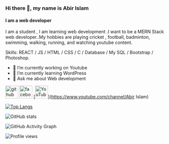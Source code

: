 ### Hi there 👋, my name is Abir Islam
#### I am a web developer

I am a student , I am learning web development .I want to be a MERN Stack web developer..My  hobbies are playing cricket , football, badminton, swimming, walking, running, and watching youtube content.

Skills:  REACT / JS / HTML / CSS / C / Database / My SQL / Bootstrap /  Photoshop.

- 🔭 I’m currently working on Youtube 
- 🌱 I’m currently learning WordPress 
- 💬 Ask me about Web development 


[<img src='https://cdn.jsdelivr.net/npm/simple-icons@3.0.1/icons/github.svg' alt='github' height='40'>](https://github.com/abirislam5959)  [<img src='https://cdn.jsdelivr.net/npm/simple-icons@3.0.1/icons/facebook.svg' alt='facebook' height='40'>](https://www.facebook.com/abirislam)  [<img src='https://cdn.jsdelivr.net/npm/simple-icons@3.0.1/icons/youtube.svg' alt='YouTube' height='40'>](https://www.youtube.com/channel/Abir Islam)  

[![Top Langs](https://github-readme-stats.vercel.app/api/top-langs/?username=abirislam5959)](https://github.com/anuraghazra/github-readme-stats)

![GitHub stats](https://github-readme-stats.vercel.app/api?username=abirislam5959&show_icons=true&count_private=true)  

![GitHub Activity Graph](https://activity-graph.herokuapp.com/graph?username=abirislam5959)  

![Profile views](https://gpvc.arturio.dev/abirislam5959)  

